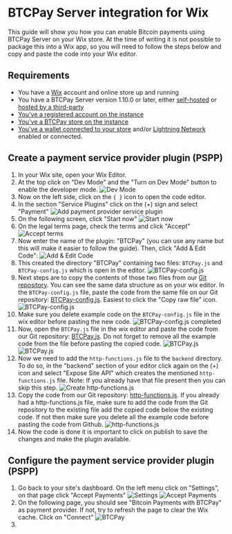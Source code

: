 # BTCPay Server integration for Wix

This guide will show you how you can enable Bitcoin payments using BTCPay Server on your Wix store. At the time of writing it is not possible to package this into a Wix app, so you will need to follow the steps below and copy and paste the code into your Wix editor.

## Requirements
- You have a [Wix](https://wix.com) account and online store up and running
- You have a BTCPay Server version 1.10.0 or later, either [self-hosted](https://docs.btcpayserver.org/Deployment/) or [hosted by a third-party](https://docs.btcpayserver.org/Deployment/ThirdPartyHosting/)
- [You've a registered account on the instance](https://docs.btcpayserver.org/RegisterAccount/)
- [You've a BTCPay store on the instance](https://docs.btcpayserver.org/CreateStore/)
- [You've a wallet connected to your store](https://docs.btcpayserver.org/WalletSetup/) and/or [Lightning Network](https://docs.btcpayserver.org/LightningNetwork/) enabled or connected.

## Create a payment service provider plugin (PSPP) 

1. In your Wix site, open your Wix Editor.
2. At the top click on "Dev Mode" and the "Turn on Dev Mode" button to enable the developer mode.
![Dev Mode](./docs/images/01_wix_dev-mode.png)
3. Now on the left side, click on the `{ }` icon to open the code editor.
4. In the section "Service Plugins" click on the (+) sign and select "Payment"
![Add payment provider service plugin](./docs/images/02_wix_service-plugin-payment.png)
5. On the following screen, click "Start now"
![Start now](./docs/images/03_wix_ppsp-start-now.png)
6. On the legal terms page, check the terms and click "Accept"
![Accept terms](./docs/images/04_wix_ppsp-legal-notice.png)
7. Now enter the name of the plugin: "BTCPay" (you can use any name but this will make it easier to follow the guide). Then, click "Add & Edit Code":
![Add & Edit Code](./docs/images/05_wix_ppsp-name.png)
8. This created the directory "BTCPay" containing two files: `BTCPay.js` and `BTCPay-config.js` which is open in the editor. 
![BTCPay-config.js](./docs/images/06_wix_ppsp-btcpay-config.png)
9. Next steps are to copy the contents of those two files from our [Git repository](https://github.com/btcpayserver/wix). You can see the same data structure as on your wix editor. In the `BTCPay-config.js` file, paste the code from the same file on our Git repository: [BTCPay-config.js](https://github.com/btcpayserver/wix/blob/main/backend/service-plugins/payment-provider/BTCPay/BTCPay-config.js). Easiest to click the "Copy raw file" icon. 
![BTCPay-config.js](./docs/images/07_wix_gh-btcpay-config.png)
10. Make sure you delete example code on the `BTCPay-config.js` file in the wix editor before pasting the new code.
![BTCPay-config.js completed](./docs/images/08_wix_ppsp-btcpay-config-complete.png)
11. Now, open the `BTCPay.js` file in the wix editor and paste the code from our Git repository: [BTCPay.js](https://github.com/btcpayserver/wix/blob/main/backend/service-plugins/payment-provider/BTCPay/BTCPay.js). Do not forget to remove all the example code from the file before pasting the copied code.
![BTCPay.js](./docs/images/09_wix_gh-btcpay.png)
![BTCPay.js](./docs/images/10_wix_ppsp-btcpay.png)
12. Now we need to add the `http-functions.js` file to the `backend` directory. To do so, in the "backend" section of your editor click again on the (+) icon and select "Expose Site API" which creates the mentioned `http-functions.js` file. Note: If you already have that file present then you can skip this step.
![Create http-functions.js](./docs/images/11_wix_backend-expose-site-api.png)
13. Copy the code from our Git repository: [http-functions.js](https://github.com/btcpayserver/wix/blob/main/backend/http-functions.js). If you already had a http-functions.js file, make sure to add the code from the Git repository to the existing file add the copied code below the existing code. If not then make sure you delete all the example code before pasting the code from Github.
![http-functions.js](./docs/images/12_wix_backend-http-functions.png)
14. Now the code is done it is important to click on publish to save the changes and make the plugin available.

## Configure the payment service provider plugin (PSPP)
1. Go back to your site's dashboard. On the left menu click on "Settings", on that page click "Accept Payments"
![Settings](./docs/images/13_wix_settings.png)
![Accept Payments](./docs/images/14_wix_accept-payments.png)
2. On the following page, you should see "Bitcoin Payments with BTCPay" as payment provider. If not, try to refresh the page to clear the Wix cache. Click on "Connect"
![BTCPay](./docs/images/15_wix_list-btcpay.png)
3. 